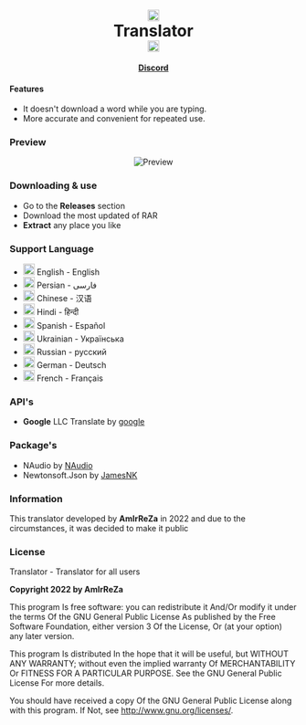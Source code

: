 <h1 align='center'><center><img src="https://cdn.discordapp.com/attachments/905814226118008923/1004845088184225982/logo_main.png" alt="logo" height="20" width="20"></center>   Translator   <center><img src="https://cdn.discordapp.com/attachments/905814226118008923/1004845088184225982/logo_main.png" alt="logo" height="20" width="20"></center></a></h1>
<p align='center'><b><a href='https://discord.gg/BGZWaFzaUP'>Discord</a></b></h5>

#### Features
- It doesn't download a word while you are typing.
- More accurate and convenient for repeated use.

### Preview
<center>
<img src="https://cdn.discordapp.com/attachments/905814226118008923/1004876949941932102/Translator.png" alt="Preview">
</center>

### Downloading & use
- Go to the **Releases** section
- Download the most updated of RAR
- **Extract** any place you like

### Support Language
- <img src="https://emojipedia-us.s3.dualstack.us-west-1.amazonaws.com/thumbs/120/twitter/322/flag-england_1f3f4-e0067-e0062-e0065-e006e-e0067-e007f.png" alt="English" height="20" width="20"> English - English
- <img src="https://emojipedia-us.s3.dualstack.us-west-1.amazonaws.com/thumbs/240/twitter/322/flag-iran_1f1ee-1f1f7.png" alt="Persian" height="20" width="20"> Persian - فارسی
- <img src="https://emojipedia-us.s3.dualstack.us-west-1.amazonaws.com/thumbs/240/twitter/322/flag-china_1f1e8-1f1f3.png" alt="Chinese" height="20" width="20"> Chinese - 汉语
- <img src="https://emojipedia-us.s3.dualstack.us-west-1.amazonaws.com/thumbs/240/twitter/322/flag-india_1f1ee-1f1f3.png" alt="Hindi" height="20" width="20"> Hindi - हिन्दी
- <img src="https://emojipedia-us.s3.dualstack.us-west-1.amazonaws.com/thumbs/240/twitter/322/flag-spain_1f1ea-1f1f8.png" alt="Spanish" height="20" width="20"> Spanish - Español
- <img src="https://emojipedia-us.s3.dualstack.us-west-1.amazonaws.com/thumbs/240/twitter/322/flag-ukraine_1f1fa-1f1e6.png" alt="Ukrainian" height="20" width="20"> Ukrainian - Українська
- <img src="https://emojipedia-us.s3.dualstack.us-west-1.amazonaws.com/thumbs/240/twitter/322/flag-russia_1f1f7-1f1fa.png" alt="Russian" height="20" width="20"> Russian - русский
- <img src="https://emojipedia-us.s3.dualstack.us-west-1.amazonaws.com/thumbs/240/twitter/322/flag-germany_1f1e9-1f1ea.png" alt="German" height="20" width="20"> German - Deutsch
- <img src="https://emojipedia-us.s3.dualstack.us-west-1.amazonaws.com/thumbs/240/twitter/322/flag-france_1f1eb-1f1f7.png" alt="French" height="20" width="20"> French - Français


### API's
- **Google** LLC Translate by [google](https://github.com/google)

### Package's
- NAudio by [NAudio](https://github.com/NAudio)
- Newtonsoft.Json by [JamesNK](https://github.com/JamesNK)


### Information
This translator developed by **AmIrReZa** in 2022 and due to the circumstances, it was decided to make it public

### License

Translator - Translator for all users

**Copyright 2022 by AmIrReZa**

This program Is free software: you can redistribute it And/Or modify it under the terms Of the GNU General Public License As published by the Free Software Foundation, either version 3 Of the License, Or (at your option) any later version.

This program Is distributed In the hope that it will be useful, but WITHOUT ANY WARRANTY; without even the implied warranty Of MERCHANTABILITY Or FITNESS FOR A PARTICULAR PURPOSE. See the GNU General Public License For more details.

You should have received a copy Of the GNU General Public License along with this program. If Not, see http://www.gnu.org/licenses/.
